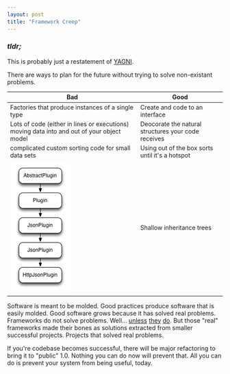 ```yaml
---
layout: post
title: "Framework Creep"
---
```

### _tldr;_
This is probably just a restatement of [YAGNI](http://en.wikipedia.org/wiki/You_aren't_gonna_need_it).

There are ways to plan for the future without trying to solve non-existant problems.

| Bad | Good |
|---|---|
|Factories that produce instances of a single type|Create and code to an interface|
|Lots of code (either in lines or executions) moving data into and out of your object model|Deocorate the natural structures your code receives|
|complicated custom sorting code for small data sets|Using out of the box sorts until it's a hotspot|
|![bad-inherit](/images/bad_inherit.png)|Shallow inheritance trees

Software is meant to be molded.  Good practices produce software that is easily molded.  Good software grows because it has solved real problems.  Frameworks do not solve problems.  Well... [unless](http://rubyonrails.org) [they](http://hibernate.org/) [do](http://angularjs.org/).  But those "real" frameworks made their bones as solutions extracted from smaller successful projects.  Projects that solved real problems.

If you're codebase becomes successful, there will be major refactoring to bring it to "public" 1.0.  Nothing you can do now will prevent that.  All you can do is prevent your system from being useful, today.
